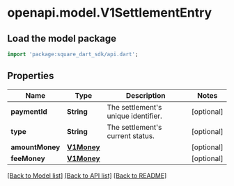 # openapi.model.V1SettlementEntry

## Load the model package
```dart
import 'package:square_dart_sdk/api.dart';
```

## Properties
Name | Type | Description | Notes
------------ | ------------- | ------------- | -------------
**paymentId** | **String** | The settlement's unique identifier. | [optional] 
**type** | **String** | The settlement's current status. | [optional] 
**amountMoney** | [**V1Money**](V1Money.md) |  | [optional] 
**feeMoney** | [**V1Money**](V1Money.md) |  | [optional] 

[[Back to Model list]](../README.md#documentation-for-models) [[Back to API list]](../README.md#documentation-for-api-endpoints) [[Back to README]](../README.md)


